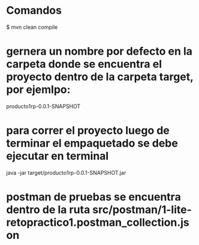 # Comandos

$ mvn clean compile

# gernera un nombre por defecto en la carpeta donde se encuentra el proyecto dentro de la carpeta target, por ejemlpo:
producto1rp-0.0.1-SNAPSHOT

# para correr el proyecto luego de terminar el empaquetado se debe ejecutar en terminal
java -jar target/producto1rp-0.0.1-SNAPSHOT.jar

# postman de pruebas se encuentra dentro de la ruta src/postman/1-lite-retopractico1.postman_collection.json

